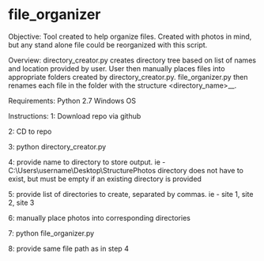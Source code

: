 # file_organizer

Objective:
Tool created to help organize files. Created with photos in mind, but any stand alone file could be reorganized with this script. 

Overview:
directory_creator.py creates directory tree based on list of names and location provided by user. </n>
User then manually places files into appropriate folders created by directory_creator.py. </n>
file_organizer.py then renames each file in the folder with the structure <directory_name>__<counter>.<extension>


Requirements:
Python 2.7
Windows OS 

Instructions:
1: Download repo via github

2: CD to repo

3: python directory_creator.py

4: provide name to directory to store output. ie - C:\Users\username\Desktop\StructurePhotos
    directory does not have to exist, but must be empty if an existing directory is provided

5: provide list of directories to create, separated by commas. ie - site 1, site 2, site 3

6: manually place photos into corresponding directories

7: python file_organizer.py

8: provide same file path as in step 4

